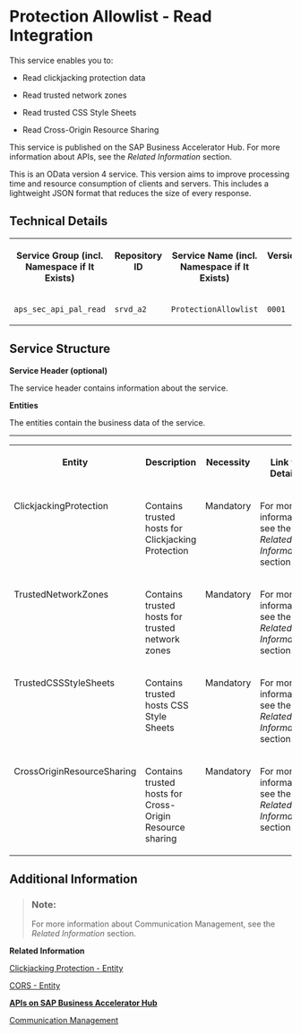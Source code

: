 <!-- loio4a12d077b7df494abe2da3018643805e -->

# Protection Allowlist - Read Integration



This service enables you to:

-   Read clickjacking protection data

-   Read trusted network zones

-   Read trusted CSS Style Sheets

-   Read Cross-Origin Resource Sharing


This service is published on the SAP Business Accelerator Hub. For more information about APIs, see the *Related Information* section.

This is an OData version 4 service. This version aims to improve processing time and resource consumption of clients and servers. This includes a lightweight JSON format that reduces the size of every response.



<a name="loio4a12d077b7df494abe2da3018643805e__section_ozh_cvx_clb"/>

## Technical Details


<table>
<tr>
<th valign="top">

Service Group \(incl. Namespace if It Exists\)

</th>
<th valign="top">

Repository ID

</th>
<th valign="top">

Service Name \(incl. Namespace if It Exists\)

</th>
<th valign="top">

Version

</th>
</tr>
<tr>
<td valign="top">

`aps_sec_api_pal_read`

</td>
<td valign="top">

`srvd_a2`

</td>
<td valign="top">

`ProtectionAllowlist`

</td>
<td valign="top">

`0001`

</td>
</tr>
</table>



<a name="loio4a12d077b7df494abe2da3018643805e__section_ct2_xxx_clb"/>

## Service Structure

**Service Header \(optional\)**

The service header contains information about the service.

**Entities**

The entities contain the business data of the service.

****


<table>
<tr>
<th valign="top">

Entity

</th>
<th valign="top">

Description

</th>
<th valign="top">

Necessity

</th>
<th valign="top">

Link to Details

</th>
</tr>
<tr>
<td valign="top">

ClickjackingProtection

</td>
<td valign="top">

Contains trusted hosts for Clickjacking Protection

</td>
<td valign="top">

Mandatory

</td>
<td valign="top">

For more information, see the *Related Information* section.

</td>
</tr>
<tr>
<td valign="top">

TrustedNetworkZones

</td>
<td valign="top">

Contains trusted hosts for trusted network zones

</td>
<td valign="top">

Mandatory

</td>
<td valign="top">

For more information, see the *Related Information* section.

</td>
</tr>
<tr>
<td valign="top">

TrustedCSSStyleSheets

</td>
<td valign="top">

Contains trusted hosts CSS Style Sheets

</td>
<td valign="top">

Mandatory

</td>
<td valign="top">

For more information, see the *Related Information* section.

</td>
</tr>
<tr>
<td valign="top">

CrossOriginResourceSharing

</td>
<td valign="top">

Contains trusted hosts for Cross-Origin Resource sharing

</td>
<td valign="top">

Mandatory

</td>
<td valign="top">

For more information, see the *Related Information* section.

</td>
</tr>
</table>



<a name="loio4a12d077b7df494abe2da3018643805e__section_znk_jzx_clb"/>

## Additional Information



> ### Note:  
> For more information about Communication Management, see the *Related Information* section.

**Related Information**  


[Clickjacking Protection - Entity](clickjacking-protection-entity-5b78b73.md)

[CORS - Entity](cors-entity-0539e1d.md)

[**APIs on SAP Business Accelerator Hub**](https://help.sap.com/docs/SAP_S4HANA_CLOUD/0f69f8fb28ac4bf48d2b57b9637e81fa/1e60f14bdc224c2c975c8fa8bcfd7f3f.html?version=2308.500)

[Communication Management](../50-administration-and-ops/communication-management-2e84a10.md "The communication management apps allow you to integrate your system or solution with other systems to enable data exchange.")


